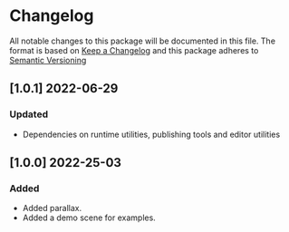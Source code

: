 # Changelog

All notable changes to this package will be documented in this file.
The format is based on [Keep a Changelog](https://keepachangelog.com/en/1.0.0/) and this package adheres to [Semantic Versioning](https://semver.org/)

## [1.0.1] 2022-06-29
### Updated
 - Dependencies on runtime utilities, publishing tools and editor utilities

## [1.0.0] 2022-25-03
### Added
 - Added parallax.
 - Added a demo scene for examples.